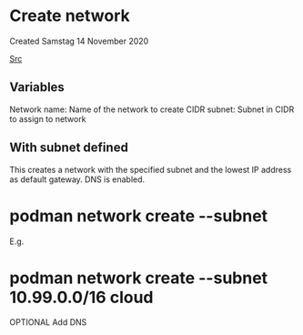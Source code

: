 # Create network
Created Samstag 14 November 2020

[Src](http://docs.podman.io/en/latest/markdown/podman-network-create.1.html)

Variables
---------
Network name:	Name of the network to create
CIDR subnet:	Subnet in CIDR to assign to network

With subnet defined
-------------------
This creates a network with the specified subnet and the lowest IP address as default gateway. DNS is enabled.
# podman network create --subnet <CIDR subnet> <Network name>

E.g.
# podman network create --subnet 10.99.0.0/16 cloud

OPTIONAL Add DNS

